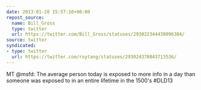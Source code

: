```yaml
---
date: 2013-01-20 15:57:10+00:00
repost_source:
  name: Bill_Gross
  type: twitter
  url: https://twitter.com/Bill_Gross/statuses/293022344430096384/
source: twitter
syndicated:
- type: twitter
  url: https://twitter.com/roytang/statuses/293024378843713536/
---
```


MT @msfd: The average person today is exposed to more info in a day than someone was exposed to in an entire lifetime in the 1500's #DLD13